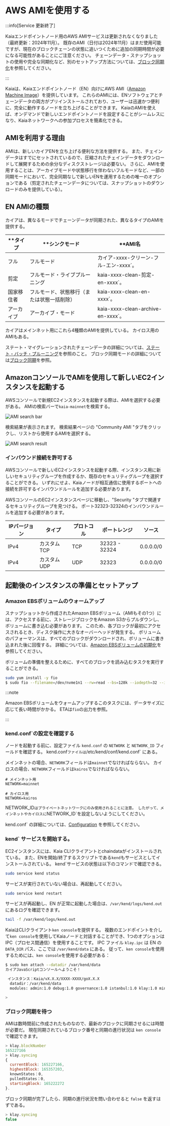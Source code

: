 # AWS AMIを使用する

:::info[Service 更新終了］

Kaiaエンドポイントノード用のAWS AMIサービスは更新されなくなりました（最終更新：2024年11月）。 既存のAMI（日付は2024年11月）はまだ使用可能ですが、現在のブロックチェーンの状態に追いつくために追加の同期時間が必要になる可能性があることにご注意ください。 チェーンデータ・スナップショットの使用や完全な同期化など、別のセットアップ方法については、[ブロック同期化](../../learn/storage/block-sync.md)を参照してください。

:::

Kaiaは、Kaiaエンドポイントノード（EN）向けにAWS AMI（[Amazon Machine Image](https://docs.aws.amazon.com/AWSEC2/latest/UserGuide/AMIs.html)）を提供しています。 これらのAMIには、ENソフトウェアとチェーンデータの両方がプリインストールされており、ユーザーは迅速かつ便利に、完全に動作するノードを立ち上げることができます。 KaiaのAMIを使えば、オンデマンドで新しいエンドポイントノードを設定することがシームレスになり、Kaiaネットワークへの参加プロセスを簡素化できる。

## AMIを利用する理由

AMIは、新しいカイアENを立ち上げる便利な方法を提供する。 また、チェインデータはすでにセットされているので、圧縮されたチェインデータをダウンロードして展開するための余分なディスクストレージは必要ない。 さらに、AMIを使用することは、アーカイブモードや状態移行を伴わないフルモードなど、一部の同期モードにおいて、完全同期なしで新しいENを運用するための唯一のオプションである（剪定されたチェーンデータについては、スナップショットのダウンロードのみを提供している）。

## EN AMIの種類

カイアは、異なるモードでチェーンデータが同期された、異なるタイプのAMIを提供する。

| \*\*タイプ | \*\*シンクモード            | \*\*AMI名                           |
| ------- | --------------------- | ---------------------------------- |
| フル      | フルモード                 | カイア-xxxx-クリーン-フル-エン-xxxx\`。        |
| 剪定      | フルモード・ライブプルーニング       | kaia-xxxx-clean-剪定-en-xxxx\`。      |
| 国家移住者   | フルモード、状態移行（または状態一括削除） | kaia-xxxx-clean-en-xxxx\`。         |
| アーカイブ   | アーカイブ・モード             | kaia-xxxx-clean-archive-en-xxxx\`。 |

カイアはメインネット用にこれら4種類のAMIを提供している。 カイロス用のAMIもある。

ステート・マイグレーションされたチェーンデータの詳細については、[ステート・バッチ・プルーニング](../../../learn/storage/state-pruning/#state-batch-pruning-state-migration)を参照のこと。
ブロック同期モードの詳細については[ブロック同期](../../learn/storage/block-sync.md)を参照。

## AmazonコンソールでAMIを使用して新しいEC2インスタンスを起動する

AWSコンソールで新規EC2インスタンスを起動する際は、AMIを選択する必要がある。 AMIの検索バーで`kaia-mainnet`を検索する。

![AMI search bar](/img/misc/ami_search.png)

検索結果が表示されます。 検索結果ページの "Community AMI "タブをクリックし、リストから使用するAMIを選択する。

![AMI search result](/img/misc/ami_select.png)

### インバウンド接続を許可する

AWSコンソールで新しいEC2インスタンスを起動する際、インスタンス用に新しいセキュリティグループを作成するか、既存のセキュリティグループを選択することができる。 いずれにせよ、Kaiaノードが相互通信に使用するポートへの接続を許可するインバウンドルールを追加する必要があります。

AWSコンソールのEC2インスタンスページに移動し、"Security "タブで関連するセキュリティグループを見つける。 ポート32323-32324のインバウンドルールを追加する必要があります。

| IPバージョン | タイプ     | プロトコル | ポートレンジ        | ソース                                                       |
| ------- | ------- | ----- | ------------- | --------------------------------------------------------- |
| IPv4    | カスタムTCP | TCP   | 32323 - 32324 | 0.0.0.0/0 |
| IPv4    | カスタムUDP | UDP   | 32323         | 0.0.0.0/0 |

## 起動後のインスタンスの準備とセットアップ

### Amazon EBSボリュームのウォームアップ

スナップショットから作成されたAmazon EBSボリューム（AMIもその1つ）には、アクセスする前に、ストレージブロックをAmazon S3からプルダウンし、ボリュームに書き込む必要があります。 このため、各ブロックが最初にアクセスされるとき、ディスク操作に大きなオーバーヘッドが発生する。 ボリュームのパフォーマンスは、すべてのブロックがダウンロードされ、ボリュームに書き込まれた後に回復する。 詳細については、[Amazon EBSボリュームの初期化](https://docs.aws.amazon.com/ebs/latest/userguide/ebs-initialize.html)を参照してください。

ボリュームの準備を整えるために、すべてのブロックを読み込むタスクを実行することができる。

```bash
sudo yum install -y fio
$ sudo fio --filename=/dev/nvme1n1 --rw=read --bs=128k --iodepth=32 --ioengine=libaio --direct=1 --name=volume-initialize
```

:::note

Amazon EBSボリュームをウォームアップするこのタスクには、データサイズに応じて長い時間がかかる。 ETAは`fio`の出力を参照。

:::

### kend.conf\`の設定を確認する

ノードを起動する前に、設定ファイル `kend.conf` の `NETWORK` と `NETWORK_ID` フィールドを確認する。 kend.conf`ファイルは`/etc/kend/conf/kend.conf\` にある。

メインネットの場合、`NETWORK`フィールドは`mainnet`でなければならない。 カイロスの場合、`NETWORK`フィールドは`kairos`でなければならない。

```
# メインネット用
NETWORK=mainnet

# カイロス用
NETWORK=kairos
```

NETWORK_ID`はプライベートネットワークにのみ使用されることに注意。 したがって、メインネットやカイロスに`NETWORK_ID\`を設定しないようにしてください。

kend.conf\` の詳細については、[Configuration](configuration.md) を参照してください。

### kend\` サービスを開始する。

EC2インスタンスには、Kaia CLIクライアントとchaindataがインストールされている。 また、ENを開始/終了するスクリプトである`kend`もサービスとしてインストールされている。 kend\`サービスの状態は以下のコマンドで確認できる。

```bash
sudo service kend status
```

サービスが実行されていない場合は、再起動してください。

```bash
sudo service kend restart
```

サービスが再起動し、EN が正常に起動した場合は、`/var/kend/logs/kend.out` にあるログを確認できます。

```bash
tail -f /var/kend/logs/kend.out
```

KaiaはCLIクライアント`ken console`を提供する。 複数のエンドポイントを介して`ken console`を使用してKaiaノードと対話することができ、1つのオプションはIPC（プロセス間通信）を使用することです。 IPC ファイル `klay.ipc` は EN の `DATA_DIR` パス、ここでは `/var/kend/data` にある。 従って、`ken console`を使用するためには、`ken console`を使用する必要がある：

```bash
$ sudo ken attach --datadir /var/kend/data
カイアJavaScriptコンソールへようこそ！

 インスタンス：Kaia/vX.X.X/XXXX-XXXX/goX.X.X
  datadir：/var/kend/data
  modules: admin:1.0 debug:1.0 governance:1.0 istanbul:1.0 klay:1.0 miner:1.0 net:1.0 personal:1.0 rpc:1.0 txpool:1.0

>
```

### ブロック同期を待つ

AMIは数時間前に作成されたものなので、最新のブロックに同期させるには時間が必要だ。 現在同期されているブロック番号と同期の進行状況は `ken console` で確認できます。

```js
> klay.blockNumber
165227166
> klay.syncing
{
  currentBlock: 165227166,
  highestBlock: 165357203,
  knownStates：0,
  pulledStates：0,
  startingBlock: 165222272
}.
```

ブロック同期が完了したら、同期の進行状況を問い合わせると `false` を返すはずである。

```js
> klay.syncing
false
```
